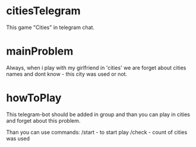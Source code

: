 # citiesTelegram
This game "Cities" in telegram chat.

# mainProblem

Always, when i play with my girlfriend in 'cities' we are forget about cities names and dont know - this city was used or not.

# howToPlay

This telegram-bot should be added in group and than you can play in cities and forget about this problem.

Than you can use commands:
/start - to start play
/check - count of cities was used
